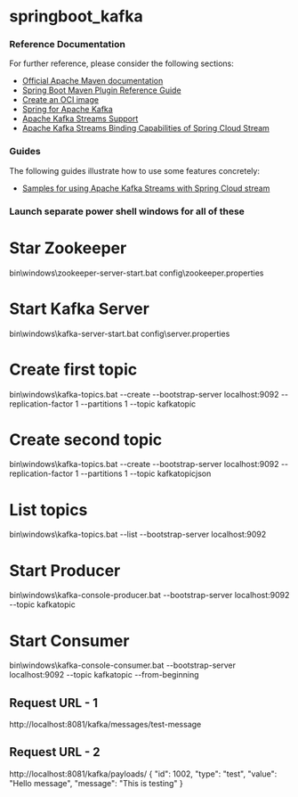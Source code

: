# springboot_kafka

### Reference Documentation
For further reference, please consider the following sections:

* [Official Apache Maven documentation](https://maven.apache.org/guides/index.html)
* [Spring Boot Maven Plugin Reference Guide](https://docs.spring.io/spring-boot/docs/2.4.1/maven-plugin/reference/html/)
* [Create an OCI image](https://docs.spring.io/spring-boot/docs/2.4.1/maven-plugin/reference/html/#build-image)
* [Spring for Apache Kafka](https://docs.spring.io/spring-boot/docs/2.4.1/reference/htmlsingle/#boot-features-kafka)
* [Apache Kafka Streams Support](https://docs.spring.io/spring-kafka/docs/current/reference/html/_reference.html#kafka-streams)
* [Apache Kafka Streams Binding Capabilities of Spring Cloud Stream](https://docs.spring.io/spring-cloud-stream/docs/current/reference/htmlsingle/#_kafka_streams_binding_capabilities_of_spring_cloud_stream)

### Guides
The following guides illustrate how to use some features concretely:

* [Samples for using Apache Kafka Streams with Spring Cloud stream](https://github.com/spring-cloud/spring-cloud-stream-samples/tree/master/kafka-streams-samples)

### Launch separate power shell windows for all of these
# Star Zookeeper
bin\windows\zookeeper-server-start.bat config\zookeeper.properties

# Start Kafka Server
bin\windows\kafka-server-start.bat config\server.properties

# Create first topic
bin\windows\kafka-topics.bat --create --bootstrap-server localhost:9092 --replication-factor 1 --partitions 1 --topic kafkatopic

# Create second topic
bin\windows\kafka-topics.bat --create --bootstrap-server localhost:9092 --replication-factor 1 --partitions 1 --topic kafkatopicjson

# List topics
bin\windows\kafka-topics.bat --list --bootstrap-server localhost:9092

# Start Producer
bin\windows\kafka-console-producer.bat --bootstrap-server localhost:9092 --topic kafkatopic

# Start Consumer
bin\windows\kafka-console-consumer.bat --bootstrap-server localhost:9092 --topic kafkatopic --from-beginning

## Request URL - 1 
http://localhost:8081/kafka/messages/test-message


## Request URL - 2
http://localhost:8081/kafka/payloads/
{
    "id": 1002,
    "type": "test",
    "value": "Hello message",
    "message": "This is testing"
}
